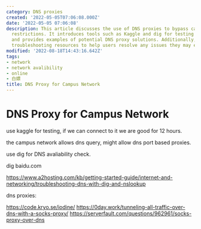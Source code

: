 ```yaml
---
category: DNS proxies
created: '2022-05-05T07:06:08.000Z'
date: '2022-05-05 07:06:08'
description: This article discusses the use of DNS proxies to bypass campus network
  restrictions. It introduces tools such as Kaggle and dig for testing connectivity
  and provides examples of potential DNS proxy solutions. Additionally, it offers
  troubleshooting resources to help users resolve any issues they may encounter.
modified: '2022-08-18T14:43:16.642Z'
tags:
- network
- network avalibility
- online
- 白嫖
title: DNS Proxy for Campus Network
---
```


# DNS Proxy for Campus Network

use kaggle for testing, if we can connect to it we are good for 12 hours.

the campus network allows dns query, might allow dns port based proxies.

use dig for DNS avaliability check.

dig baidu.com

https://www.a2hosting.com/kb/getting-started-guide/internet-and-networking/troubleshooting-dns-with-dig-and-nslookup

dns proxies:

https://code.kryo.se/iodine/
https://0day.work/tunneling-all-traffic-over-dns-with-a-socks-proxy/
https://serverfault.com/questions/962961/socks-proxy-over-dns
